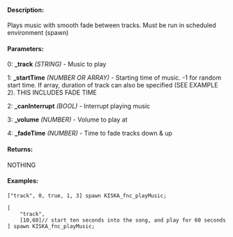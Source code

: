#### Description:
Plays music with smooth fade between tracks. Must be run in scheduled environment (spawn)

#### Parameters:
0: **_track** *(STRING)* - Music to play

1: **_startTime** *(NUMBER OR ARRAY)* - Starting time of music. -1 for random start time.If array, duration of track can also be specified (SEE EXAMPLE 2).THIS INCLUDES FADE TIME

2: **_canInterrupt** *(BOOL)* - Interrupt playing music

3: **_volume** *(NUMBER)* - Volume to play at

4: **_fadeTime** *(NUMBER)* - Time to fade tracks down & up

#### Returns:
NOTHING

#### Examples:
```sqf
["track", 0, true, 1, 3] spawn KISKA_fnc_playMusic;
```
```sqf
[
    "track",
    [10,60]// start ten seconds into the song, and play for 60 seconds
] spawn KISKA_fnc_playMusic;
```

